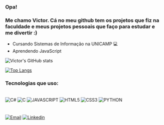 ### Opa!

### Me chamo Victor. Cá no meu github tem os projetos que fiz na faculdade e meus projetos pessoais que faço para estudar e me divertir :)

- Cursando Sistemas de Informação na UNICAMP 💻
- Aprendendo JavaScript
‎

![Victor's GitHub stats](https://github-readme-stats.vercel.app/api?username=VictorFerreiraDaSilva&show_icons=true&theme=aura)

[![Top Langs](https://github-readme-stats.vercel.app/api/top-langs/?username=VictorFerreiraDaSilva&layout=compact&theme=aura&langs_count=10)](https://github.com/anuraghazra/github-readme-stats)

### Tecnologias que uso:
<div style="display: inline_block"><br/>
    <img alt="C#" src="https://img.shields.io/badge/C%23-239120?style=for-the-badge&logo=c-sharp&logoColor=white" align="center">
    <img alt="C" src="https://img.shields.io/badge/C-00599C?style=for-the-badge&logo=c&logoColor=white" align="center">    
    <img alt="JAVASCRIPT" src="https://img.shields.io/badge/JavaScript-F7DF1E?style=for-the-badge&logo=javascript&logoColor=black" align="center">
    <img alt="HTML5" src="https://img.shields.io/badge/HTML5-E34F26?style=for-the-badge&logo=html5&logoColor=white" align="center">
    <img alt="CSS3" src="https://img.shields.io/badge/CSS3-1572B6?style=for-the-badge&logo=css3&logoColor=white" align="center">
    <img alt="PYTHON" src="https://img.shields.io/badge/Python-3776AB?style=for-the-badge&logo=python&logoColor=white" align="center">
</div>

#

[![Email](https://img.shields.io/badge/Gmail-D14836?style=for-the-badge&logo=gmail&logoColor=white)](mailto:victor.ferreira.silva001@gmail.com) [![Linkedin](https://img.shields.io/badge/LinkedIn-0077B5?style=for-the-badge&logo=linkedin&logoColor=white)](https://www.linkedin.com/in/victorferreiradasilva/)

